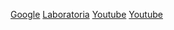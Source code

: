 [Google](https://www.google.cl)
[Laboratoria](https://www.laboratoria.la/)
[Youtube](https://www.youtube.com/)
[Youtube](https://www.youtube.com/)